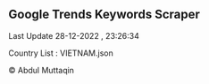 

## Google Trends Keywords Scraper 
 
Last Update 28-12-2022 , 23:26:34

Country List :
VIETNAM.json



© Abdul Muttaqin 
